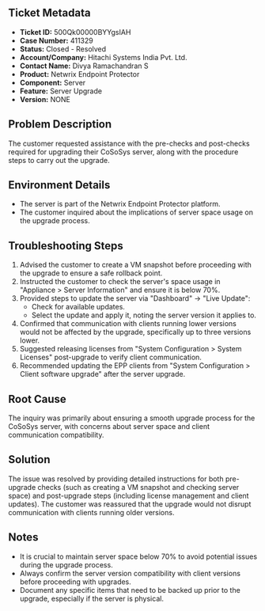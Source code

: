 ## Ticket Metadata
- **Ticket ID:** 500Qk00000BYYgsIAH
- **Case Number:** 411329
- **Status:** Closed - Resolved
- **Account/Company:** Hitachi Systems India Pvt. Ltd.
- **Contact Name:** Divya Ramachandran S
- **Product:** Netwrix Endpoint Protector
- **Component:** Server
- **Feature:** Server Upgrade
- **Version:** NONE

## Problem Description
The customer requested assistance with the pre-checks and post-checks required for upgrading their CoSoSys server, along with the procedure steps to carry out the upgrade.

## Environment Details
- The server is part of the Netwrix Endpoint Protector platform.
- The customer inquired about the implications of server space usage on the upgrade process.

## Troubleshooting Steps
1. Advised the customer to create a VM snapshot before proceeding with the upgrade to ensure a safe rollback point.
2. Instructed the customer to check the server's space usage in "Appliance > Server Information" and ensure it is below 70%.
3. Provided steps to update the server via "Dashboard" -> "Live Update":
   - Check for available updates.
   - Select the update and apply it, noting the server version it applies to.
4. Confirmed that communication with clients running lower versions would not be affected by the upgrade, specifically up to three versions lower.
5. Suggested releasing licenses from "System Configuration > System Licenses" post-upgrade to verify client communication.
6. Recommended updating the EPP clients from "System Configuration > Client software upgrade" after the server upgrade.

## Root Cause
The inquiry was primarily about ensuring a smooth upgrade process for the CoSoSys server, with concerns about server space and client communication compatibility.

## Solution
The issue was resolved by providing detailed instructions for both pre-upgrade checks (such as creating a VM snapshot and checking server space) and post-upgrade steps (including license management and client updates). The customer was reassured that the upgrade would not disrupt communication with clients running older versions.

## Notes
- It is crucial to maintain server space below 70% to avoid potential issues during the upgrade process.
- Always confirm the server version compatibility with client versions before proceeding with upgrades.
- Document any specific items that need to be backed up prior to the upgrade, especially if the server is physical.